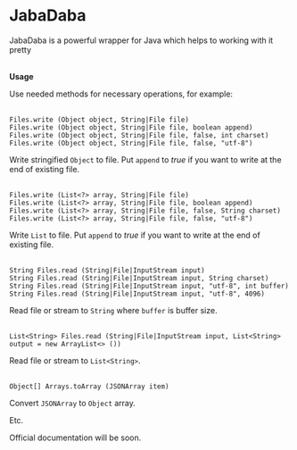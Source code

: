 # JabaDaba
JabaDaba is a powerful wrapper for Java which helps to working with it pretty<br>
<br>

**Usage**

Use needed methods for necessary operations, for example:<br>
<br>

    Files.write (Object object, String|File file)
    Files.write (Object object, String|File file, boolean append)
    Files.write (Object object, String|File file, false, int charset)
    Files.write (Object object, String|File file, false, "utf-8")
    
Write stringified `Object` to file. Put `append` to *true* if you want to write at the end of existing file.<br>
<br>

    Files.write (List<?> array, String|File file)
    Files.write (List<?> array, String|File file, boolean append)
    Files.write (List<?> array, String|File file, false, String charset)
    Files.write (List<?> array, String|File file, false, "utf-8")
    
Write `List` to file. Put `append` to *true* if you want to write at the end of existing file.<br>
<br>

    String Files.read (String|File|InputStream input)		
    String Files.read (String|File|InputStream input, String charset)		
    String Files.read (String|File|InputStream input, "utf-8", int buffer)		
    String Files.read (String|File|InputStream input, "utf-8", 4096)		

Read file or stream to `String` where `buffer` is buffer size.<br>
<br>

    List<String> Files.read (String|File|InputStream input, List<String> output = new ArrayList<> ())
    
Read file or stream to `List<String>`.<br>
<br>

    Object[] Arrays.toArray (JSONArray item)
    
Convert `JSONArray` to `Object` array.

Etc.

Official documentation will be soon.
